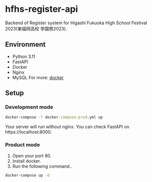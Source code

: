 # hfhs-register-api

Backend of Register system for Higashi Fukuoka High School Festival 2023(東福岡高校 学園祭2023).

## Environment

* Python 3.11
* FastAPI
* Docker
* Nginx
* MySQL
For more: [docker](https://github.com/higashifukuoka-digital/hfhs-regi-api/tree/main/docker)

## Setup
### Development mode
```cmd
docker-compose -f docker-compose-prod.yml up
```

Your server will run without nginx.  You can check FastAPI on https://localhost:8000.

### Product mode
 1. Open your port 80.
 2. Install docker.
 3. Run the following command..
 ```cmd
 docker-compose up -d
 ```
